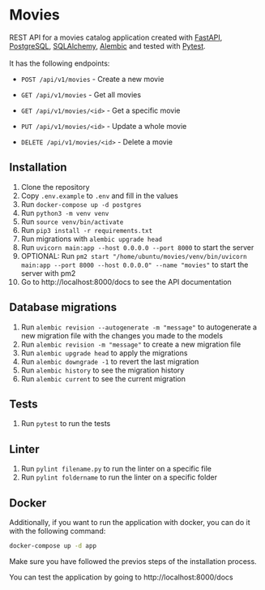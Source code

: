 # Movies
REST API for a movies catalog application created with [FastAPI](https://fastapi.tiangolo.com/), [PostgreSQL](https://www.postgresql.org/), [SQLAlchemy](https://www.sqlalchemy.org/), [Alembic](https://alembic.sqlalchemy.org/) and tested with [Pytest](https://docs.pytest.org/en/stable/).
<br>
<br>
It has the following endpoints:

- `POST /api/v1/movies` - Create a new movie

- `GET /api/v1/movies` - Get all movies

- `GET /api/v1/movies/<id>` - Get a specific movie

- `PUT /api/v1/movies/<id>` - Update a whole movie

- `DELETE /api/v1/movies/<id>` - Delete a movie

## Installation
1. Clone the repository
2. Copy `.env.example` to `.env` and fill in the values
3. Run `docker-compose up -d postgres`
4. Run `python3 -m venv venv`
5. Run `source venv/bin/activate`
6. Run `pip3 install -r requirements.txt`
7. Run migrations with `alembic upgrade head`
8. Run `uvicorn main:app --host 0.0.0.0 --port 8000` to start the server
9. OPTIONAL: Run `pm2 start "/home/ubuntu/movies/venv/bin/uvicorn main:app --port 8000 --host 0.0.0.0" --name "movies"` to start the server with pm2
10. Go to <a>http://localhost:8000/docs to see the API documentation

## Database migrations
1. Run `alembic revision --autogenerate -m "message"` to autogenerate a new migration file with the changes you made to the models
2. Run `alembic revision -m "message"` to create a new migration file
3. Run `alembic upgrade head` to apply the migrations
4. Run `alembic downgrade -1` to revert the last migration
5. Run `alembic history` to see the migration history
6. Run `alembic current` to see the current migration

## Tests
1. Run `pytest` to run the tests

## Linter
1. Run `pylint filename.py` to run the linter on a specific file
2. Run `pylint foldername` to run the linter on a specific folder

## Docker
Additionally, if you want to run the application with docker, you can do it with the following command:
```bash
docker-compose up -d app
```
Make sure you have followed the previos steps of the installation process.

You can test the application by going to <a>http://localhost:8000/docs </a>
